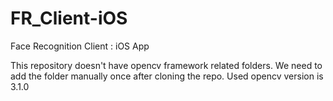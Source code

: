 # FR_Client-iOS
Face Recognition Client : iOS App


This repository doesn't have opencv framework related folders. We need to add the folder manually once after cloning the repo.
Used opencv version is 3.1.0
